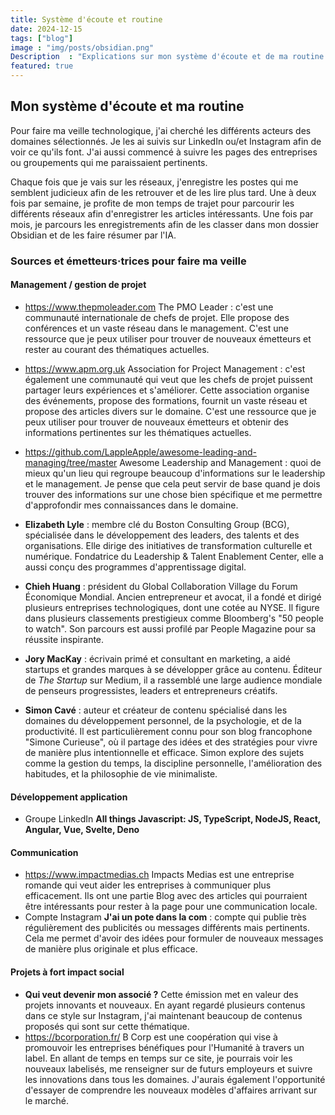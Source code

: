 ```yaml
---
title: Système d'écoute et routine
date: 2024-12-15
tags: ["blog"]
image : "img/posts/obsidian.png"
Description  : "Explications sur mon système d'écoute et de ma routine en veille technologique"
featured: true
---
```


## Mon système d'écoute et ma routine
Pour faire ma veille technologique, j'ai cherché les différents acteurs des domaines sélectionnés. Je les ai suivis sur LinkedIn ou/et Instagram afin de voir ce qu'ils font. J'ai aussi commencé à suivre les pages des entreprises ou groupements qui me paraissaient pertinents.

Chaque fois que je vais sur les réseaux, j'enregistre les postes qui me semblent judicieux afin de les retrouver et de les lire plus tard. 
Une à deux fois par semaine, je profite de mon temps de trajet pour parcourir les différents réseaux afin d'enregistrer les articles intéressants. Une fois par mois, je parcours les enregistrements afin de les classer dans mon dossier Obsidian et de les faire résumer par l'IA.

### Sources et émetteurs·trices pour faire ma veille
#### Management / gestion de projet
 - https://www.thepmoleader.com The PMO Leader : c'est une communauté internationale de chefs de projet. Elle propose des conférences et un vaste réseau dans le management. 
   C'est une ressource que je peux utiliser pour trouver de nouveaux émetteurs et rester au courant des thématiques actuelles.
 - https://www.apm.org.uk Association for Project Management : c'est également une communauté qui veut que les chefs de projet puissent partager leurs expériences et s'améliorer. Cette association organise des événements, propose des formations, fournit un vaste réseau et propose des articles divers sur le domaine. 
   C'est une ressource que je peux utiliser pour trouver de nouveaux émetteurs et obtenir des informations pertinentes sur les thématiques actuelles.
 - https://github.com/LappleApple/awesome-leading-and-managing/tree/master Awesome Leadership and Management : quoi de mieux qu'un lieu qui regroupe beaucoup d'informations sur le leadership et le management. 
   Je pense que cela peut servir de base quand je dois trouver des informations sur une chose bien spécifique et me permettre d'approfondir mes connaissances dans le domaine.

- **Elizabeth Lyle** : membre clé du Boston Consulting Group (BCG), spécialisée dans le développement des leaders, des talents et des organisations. Elle dirige des initiatives de transformation culturelle et numérique. Fondatrice du Leadership & Talent Enablement Center, elle a aussi conçu des programmes d'apprentissage digital.

- **Chieh Huang** : président du Global Collaboration Village du Forum Économique Mondial. Ancien entrepreneur et avocat, il a fondé et dirigé plusieurs entreprises technologiques, dont une cotée au NYSE. Il figure dans plusieurs classements prestigieux comme Bloomberg's "50 people to watch". Son parcours est aussi profilé par People Magazine pour sa réussite inspirante.

- **Jory MacKay** : écrivain primé et consultant en marketing, a aidé startups et grandes marques à se développer grâce au contenu. Éditeur de *The Startup* sur Medium, il a rassemblé une large audience mondiale de penseurs progressistes, leaders et entrepreneurs créatifs.

-  **Simon Cavé** : auteur et créateur de contenu spécialisé dans les domaines du développement personnel, de la psychologie, et de la productivité. Il est particulièrement connu pour son blog francophone "Simone Curieuse", où il partage des idées et des stratégies pour vivre de manière plus intentionnelle et efficace. Simon explore des sujets comme la gestion du temps, la discipline personnelle, l'amélioration des habitudes, et la philosophie de vie minimaliste.

#### Développement application
- Groupe LinkedIn **All things Javascript: JS, TypeScript, NodeJS, React, Angular, Vue, Svelte, Deno**

#### Communication
- https://www.impactmedias.ch Impacts Medias est une entreprise romande qui veut aider les entreprises à communiquer plus efficacement. Ils ont une partie Blog avec des articles qui pourraient être intéressants pour rester à la page pour une communication locale.
- Compte Instagram **J'ai un pote dans la com** : compte qui publie très régulièrement des publicités ou messages différents mais pertinents. Cela me permet d'avoir des idées pour formuler de nouveaux messages de manière plus originale et plus efficace.

#### Projets à fort impact social
- **Qui veut devenir mon associé ?** Cette émission met en valeur des projets innovants et nouveaux. En ayant regardé plusieurs contenus dans ce style sur Instagram, j'ai maintenant beaucoup de contenus proposés qui sont sur cette thématique.
- https://bcorporation.fr/ B Corp est une coopération qui vise à promouvoir les entreprises bénéfiques pour l'Humanité à travers un label. En allant de temps en temps sur ce site, je pourrais voir les nouveaux labelisés, me renseigner sur de futurs employeurs et suivre les innovations dans tous les domaines. J'aurais également l'opportunité d'essayer de comprendre les nouveaux modèles d'affaires arrivant sur le marché.


<!-- Screenshot de mon dossier Obsidian de veille technologique -->
